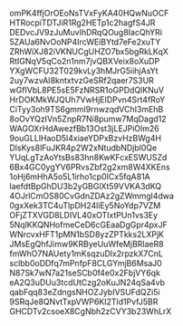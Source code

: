 omPK4ffjOrOEoNsTVxFyKA40HQwNuOCF
HTRocpiTDTJiR1Rg2HETp1c2hagfS4JR
DEDvcJV9zJuMuvIhDRqQOug8IacQhYRi
5ZAUa6NvOoNP4IrcWEiBYtd7eFe2xuTY
ZRhWiXJ82iVKNUCgUHZO7bx5bgRkLKqX
RtIGNqV5qCo2n1nm7jvQBXVeix8oXuDP
YXgWCFU32T029kvLy3hMJrG5iihjAsYt
2uy7wzvAI8kntxtvzGeSRf2qaer7S3UR
wGfIVbL8PE5sE5FzNRSR1oGPDdQlKNuV
HrDOKMkWJQUh7VwHjEIDPvn4Srt4fRoY
CiTyy3oh9TS6gmml9rnwzqdVChI3mEhB
8oOvYQzIVn5ZnpR7Ni8pumw7MqDagd12
WAGOXrHdAwezfBb13Ost3jLEJPiOlm26
9ouGLLlHaoD5l4xiaeYDPxBzvHzBWg4H
DlsKys8lFuJKR4p2W2xNtudbNDjbl0Qe
YUqLgTzAoYtsBs83hn8KwKFcxESWUSZd
6Bx4GC0ygYV6PRvsZbf2g2xm8W4XKEns
1oHj6mHhA5o5L1irho1cp0ICx5fqA81A
laefdtBpGhDU3b2yGBGlXt59VVKA3dKQ
4OJrlCmOS80CvGdnZDAz2gZWmmgl4dwa
0gxXek3TC4uTlpDH24liEy5NoYdp7VZM
OFjZTXVGD8LDIVL40xOTIxtPUn1vs3Ey
5NqlKKQNHofmeCeD6cGEaaDgGpr4pxJF
WNrcvxHFT1pMN1bSD8yzZPTkks2LXPjK
JMsEgQhfJimw9KRByeUuWfeMjBRlaeR8
fmWhO7NAUety1mKsqzuDlx2rpzkX7CnL
sclbb0oDDfq7mPnfpF8CLGYmjB6MsaJ0
N87Sk7wN7a21seSCb0f4e0x2FbjVY6qk
eA2Q3uDUu3tcdUtCzg2oKuJN24qSa4vb
qabFqq83eZdngsNHOZJybIVSUFdQZi5i
9SRqJe8QNvtTxpVWP6KI2Tld1PvfJ5BR
GHCDTv2csoeX8CgNbh2zCVY3b23WhLrX
